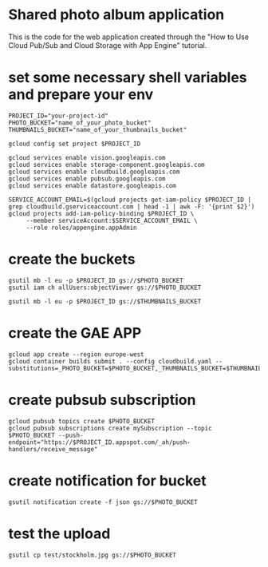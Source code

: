 # Shared photo album application

This is the code for the web application created through the "How to Use Cloud
Pub/Sub and Cloud Storage with App Engine" tutorial.

# set some necessary shell variables and prepare your env
```
PROJECT_ID="your-project-id"
PHOTO_BUCKET="name_of_your_photo_bucket"
THUMBNAILS_BUCKET="name_of_your_thumbnails_bucket"

gcloud config set project $PROJECT_ID

gcloud services enable vision.googleapis.com
gcloud services enable storage-component.googleapis.com
gcloud services enable cloudbuild.googleapis.com
gcloud services enable pubsub.googleapis.com 
gcloud services enable datastore.googleapis.com

SERVICE_ACCOUNT_EMAIL=$(gcloud projects get-iam-policy $PROJECT_ID | grep cloudbuild.gserviceaccount.com | head -1 | awk -F: '{print $2}')
gcloud projects add-iam-policy-binding $PROJECT_ID \
     --member serviceAccount:$SERVICE_ACCOUNT_EMAIL \
     --role roles/appengine.appAdmin
```

# create the buckets
```
gsutil mb -l eu -p $PROJECT_ID gs://$PHOTO_BUCKET
gsutil iam ch allUsers:objectViewer gs://$PHOTO_BUCKET

gsutil mb -l eu -p $PROJECT_ID gs://$THUMBNAILS_BUCKET
```

# create the GAE APP
```
gcloud app create --region europe-west
gcloud container builds submit . --config cloudbuild.yaml --substitutions=_PHOTO_BUCKET=$PHOTO_BUCKET,_THUMBNAILS_BUCKET=$THUMBNAILS_BUCKET
```

# create pubsub subscription
```
gcloud pubsub topics create $PHOTO_BUCKET
gcloud pubsub subscriptions create mySubscription --topic $PHOTO_BUCKET --push-endpoint="https://$PROJECT_ID.appspot.com/_ah/push-handlers/receive_message"
```

# create notification for bucket 
```
gsutil notification create -f json gs://$PHOTO_BUCKET
```

# test the upload
```
gsutil cp test/stockholm.jpg gs://$PHOTO_BUCKET
```
